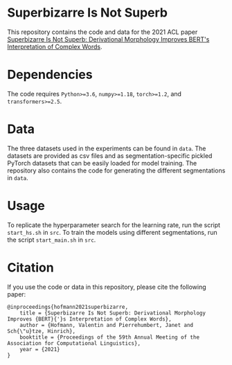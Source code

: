 # Superbizarre Is Not Superb

This repository contains the code and data for the 2021 ACL paper [Superbizarre Is Not Superb: Derivational Morphology Improves BERT's Interpretation of Complex Words](https://aclanthology.org/2021.acl-long.279.pdf).

# Dependencies

The code requires `Python>=3.6`, `numpy>=1.18`, `torch>=1.2`, and `transformers>=2.5`.

# Data

The three datasets used in the experiments can be found in `data`.
The datasets are provided as csv files and as segmentation-specific pickled PyTorch datasets that can be easily loaded for model training.
The repository also contains the code for generating the different segmentations in `data`.

# Usage

To replicate the hyperparameter search for the learning rate, run the script `start_hs.sh` in `src`.
To train the models using different segmentations, run the script `start_main.sh` in `src`.

# Citation

If you use the code or data in this repository, please cite the following paper:

```
@inproceedings{hofmann2021superbizarre,
    title = {Superbizarre Is Not Superb: Derivational Morphology Improves {BERT}{'}s Interpretation of Complex Words},
    author = {Hofmann, Valentin and Pierrehumbert, Janet and Sch{\"u}tze, Hinrich},
    booktitle = {Proceedings of the 59th Annual Meeting of the Association for Computational Linguistics},
    year = {2021}
}
```
